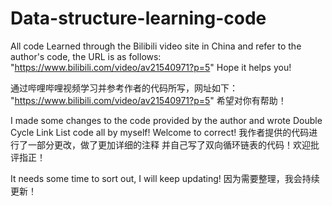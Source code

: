 # Data-structure-learning-code
All code Learned through the Bilibili video site in China and refer to the author's code,
the URL is as follows:
"https://www.bilibili.com/video/av21540971?p=5"
Hope it helps you!

通过哔哩哔哩视频学习并参考作者的代码所写，网址如下：
"https://www.bilibili.com/video/av21540971?p=5" 希望对你有帮助！

I made some changes to the code provided by the author and wrote Double Cycle Link List code all by myself!
Welcome to correct!
我作者提供的代码进行了一部分更改，做了更加详细的注释
并自己写了双向循环链表的代码！欢迎批评指正！

It needs some time to sort out, I will keep updating!
因为需要整理，我会持续更新！
